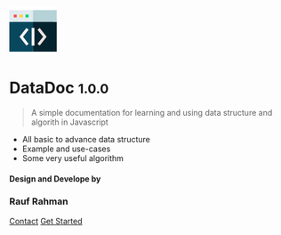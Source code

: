 ![logo](_media/icon.svg)

# DataDoc <small>1.0.0</small>

> A simple documentation
> for learning and using data structure and algorith in Javascript

- All basic to advance data structure
- Example and use-cases
- Some very useful algorithm

#### Design and Develope by

### Rauf Rahman

[Contact](https://raufrahman.com/contact/)
[Get Started](#datadoc)
